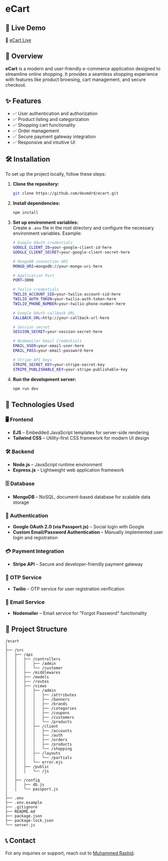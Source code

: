 # eCart  

## 🚀 Live Demo  
🔗 [eCart Live](https://ecart-rgq6.onrender.com/)  

## 📌 Overview  
**eCart** is a modern and user-friendly e-commerce application designed to streamline online shopping. It provides a seamless shopping experience with features like product browsing, cart management, and secure checkout.  

## ✨ Features  
- ✅ User authentication and authorization  
- ✅ Product listing and categorization  
- ✅ Shopping cart functionality  
- ✅ Order management  
- ✅ Secure payment gateway integration  
- ✅ Responsive and intuitive UI  

## 🛠️ Installation  
To set up the project locally, follow these steps:  

1. **Clone the repository:**  
   ```sh
   git clone https://github.com/devmdrd/ecart.git
   ```

2. **Install dependencies:**  
   ```sh
   npm install
   ```

3. **Set up environment variables:**  
   Create a `.env` file in the root directory and configure the necessary environment variables. Example:  
   ```sh
   # Google OAuth credentials
   GOOGLE_CLIENT_ID=your-google-client-id-here
   GOOGLE_CLIENT_SECRET=your-google-client-secret-here
   
   # MongoDB connection URI
   MONGO_URI=mongodb://your-mongo-uri-here
   
   # Application Port
   PORT=3000
   
   # Twilio credentials
   TWILIO_ACCOUNT_SID=your-twilio-account-sid-here
   TWILIO_AUTH_TOKEN=your-twilio-auth-token-here
   TWILIO_PHONE_NUMBER=your-twilio-phone-number-here
   
   # Google OAuth callback URL
   CALLBACK_URL=http://your-callback-url-here
   
   # Session secret
   SESSION_SECRET=your-session-secret-here
   
   # Nodemailer Email Credentials
   EMAIL_USER=your-email-user-here
   EMAIL_PASS=your-email-password-here
   
   # Stripe API keys
   STRIPE_SECRET_KEY=your-stripe-secret-key
   STRIPE_PUBLISHABLE_KEY=your-stripe-publishable-key
   ```

4. **Run the development server:**  
   ```sh
   npm run dev
   ```

## 🔧 Technologies Used

### 🖥️ Frontend
- **EJS** – Embedded JavaScript templates for server-side rendering
- **Tailwind CSS** – Utility-first CSS framework for modern UI design

### 🛠️ Backend
- **Node.js** – JavaScript runtime environment
- **Express.js** – Lightweight web application framework

### 🗄️ Database
- **MongoDB** – NoSQL, document-based database for scalable data storage

### 🔐 Authentication
- **Google OAuth 2.0 (via Passport.js)** – Social login with Google
- **Custom Email/Password Authentication** – Manually implemented user login and registration

### 💳 Payment Integration
- **Stripe API** – Secure and developer-friendly payment gateway

### 📱 OTP Service
- **Twilio** – OTP service for user registration verification

### 📧 Email Service
- **Nodemailer** – Email service for "Forgot Password" functionality

## 📂 Project Structure  
```
/ecart
│
├── /src
│   ├── /api
│   │   ├── /controllers
│   │   │   ├── /admin
│   │   │   └── /customer
│   │   ├── /middlewares
│   │   ├── /models
│   │   ├── /routes
│   │   ├── /views
│   │   │   ├── /admin
│   │   │   │   ├── /attributes
│   │   │   │   ├── /banners
│   │   │   │   ├── /brands
│   │   │   │   ├── /categories
│   │   │   │   ├── /coupons
│   │   │   │   ├── /customers
│   │   │   │   └── /products
│   │   │   ├── /client
│   │   │   │   ├── /accounts
│   │   │   │   ├── /auth
│   │   │   │   ├── /orders
│   │   │   │   ├── /products
│   │   │   │   └── /shopping
│   │   │   ├── /layouts
│   │   │   │   └── /partials
│   │   │   └── error.ejs
│   │   ├── /public
│   │   │   └── /js
│   │
│   ├── /config
│   │   ├── db.js
│   │   └── passport.js
│
├── .env
├── .env.example
├── .gitignore
├── README.md
├── package.json
├── package-lock.json
└── server.js

```  

## 📞 Contact  
For any inquiries or support, reach out to [Muhammed Rashid](mailto:mdrd.muhammedrashid@gmail.com).  

